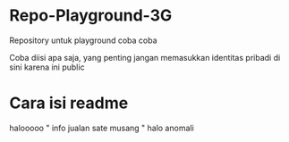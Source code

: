 # Repo-Playground-3G
Repository untuk playground coba coba

Coba diisi apa saja, yang penting jangan memasukkan identitas pribadi di sini karena ini public
# Cara isi readme 
halooooo " info jualan sate musang "
halo anomali
